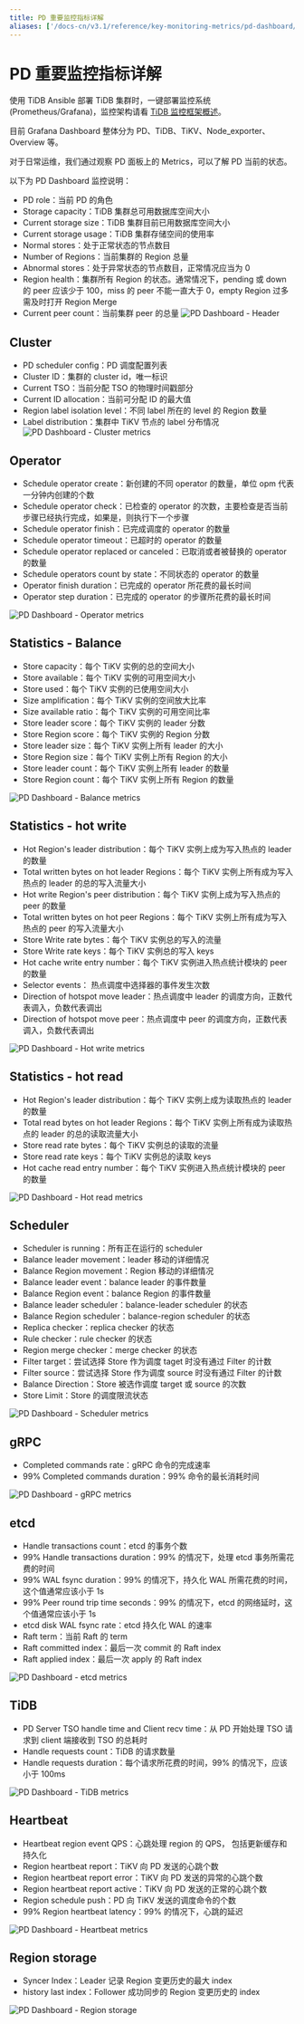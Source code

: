 ```yaml
---
title: PD 重要监控指标详解
aliases: ['/docs-cn/v3.1/reference/key-monitoring-metrics/pd-dashboard/']
---
```


# PD 重要监控指标详解

使用 TiDB Ansible 部署 TiDB 集群时，一键部署监控系统 (Prometheus/Grafana)，监控架构请看 [TiDB 监控框架概述](/tidb-monitoring-framework.md)。

目前 Grafana Dashboard 整体分为 PD、TiDB、TiKV、Node\_exporter、Overview 等。

对于日常运维，我们通过观察 PD 面板上的 Metrics，可以了解 PD 当前的状态。

以下为 PD Dashboard 监控说明：

- PD role：当前 PD 的角色
- Storage capacity：TiDB 集群总可用数据库空间大小
- Current storage size：TiDB 集群目前已用数据库空间大小
- Current storage usage：TiDB 集群存储空间的使用率
- Normal stores：处于正常状态的节点数目
- Number of Regions：当前集群的 Region 总量
- Abnormal stores：处于异常状态的节点数目，正常情况应当为 0
- Region health：集群所有 Region 的状态。通常情况下，pending 或 down 的 peer 应该少于 100，miss 的 peer 不能一直大于 0，empty Region 过多需及时打开 Region Merge
- Current peer count：当前集群 peer 的总量
![PD Dashboard - Header](/media/pd-dashboard-header-v4.png)

## Cluster

- PD scheduler config：PD 调度配置列表
- Cluster ID：集群的 cluster id，唯一标识
- Current TSO：当前分配 TSO 的物理时间戳部分
- Current ID allocation：当前可分配 ID 的最大值
- Region label isolation level：不同 label 所在的 level 的 Region 数量
- Label distribution：集群中 TiKV 节点的 label 分布情况
![PD Dashboard - Cluster metrics](/media/pd-dashboard-cluster-v4.png)

## Operator

- Schedule operator create：新创建的不同 operator 的数量，单位 opm 代表一分钟内创建的个数 
- Schedule operator check：已检查的 operator 的次数，主要检查是否当前步骤已经执行完成，如果是，则执行下一个步骤
- Schedule operator finish：已完成调度的 operator 的数量
- Schedule operator timeout：已超时的 operator 的数量
- Schedule operator replaced or canceled：已取消或者被替换的 operator 的数量
- Schedule operators count by state：不同状态的 operator 的数量
- Operator finish duration：已完成的 operator 所花费的最长时间
- Operator step duration：已完成的 operator 的步骤所花费的最长时间

![PD Dashboard - Operator metrics](/media/pd-dashboard-operator-v4.png)

## Statistics - Balance

- Store capacity：每个 TiKV 实例的总的空间大小
- Store available：每个 TiKV 实例的可用空间大小
- Store used：每个 TiKV 实例的已使用空间大小
- Size amplification：每个 TiKV 实例的空间放大比率
- Size available ratio：每个 TiKV 实例的可用空间比率
- Store leader score：每个 TiKV 实例的 leader 分数
- Store Region score：每个 TiKV 实例的 Region 分数
- Store leader size：每个 TiKV 实例上所有 leader 的大小
- Store Region size：每个 TiKV 实例上所有 Region 的大小
- Store leader count：每个 TiKV 实例上所有 leader 的数量
- Store Region count：每个 TiKV 实例上所有 Region 的数量

![PD Dashboard - Balance metrics](/media/pd-dashboard-balance-v4.png)

## Statistics - hot write

- Hot Region's leader distribution：每个 TiKV 实例上成为写入热点的 leader 的数量
- Total written bytes on hot leader Regions：每个 TiKV 实例上所有成为写入热点的 leader 的总的写入流量大小
- Hot write Region's peer distribution：每个 TiKV 实例上成为写入热点的 peer 的数量
- Total written bytes on hot peer Regions：每个 TiKV 实例上所有成为写入热点的 peer 的写入流量大小
- Store Write rate bytes：每个 TiKV 实例总的写入的流量
- Store Write rate keys：每个 TiKV 实例总的写入 keys
- Hot cache write entry number：每个 TiKV 实例进入热点统计模块的 peer 的数量
- Selector events： 热点调度中选择器的事件发生次数
- Direction of hotspot move leader：热点调度中 leader 的调度方向，正数代表调入，负数代表调出
- Direction of hotspot move peer：热点调度中 peer 的调度方向，正数代表调入，负数代表调出

![PD Dashboard - Hot write metrics](/media/pd-dashboard-hotwrite-v4.png)

## Statistics - hot read

- Hot Region's leader distribution：每个 TiKV 实例上成为读取热点的 leader 的数量
- Total read bytes on hot leader Regions：每个 TiKV 实例上所有成为读取热点的 leader 的总的读取流量大小
- Store read rate bytes：每个 TiKV 实例总的读取的流量
- Store read rate keys：每个 TiKV 实例总的读取 keys
- Hot cache read entry number：每个 TiKV 实例进入热点统计模块的 peer 的数量

![PD Dashboard - Hot read metrics](/media/pd-dashboard-hotread-v4.png)

## Scheduler

- Scheduler is running：所有正在运行的 scheduler
- Balance leader movement：leader 移动的详细情况
- Balance Region movement：Region 移动的详细情况
- Balance leader event：balance leader 的事件数量
- Balance Region event：balance Region 的事件数量
- Balance leader scheduler：balance-leader scheduler 的状态
- Balance Region scheduler：balance-region scheduler 的状态
- Replica checker：replica checker 的状态
- Rule checker：rule checker 的状态
- Region merge checker：merge checker 的状态
- Filter target：尝试选择 Store 作为调度 taget 时没有通过 Filter 的计数
- Filter source：尝试选择 Store 作为调度 source 时没有通过 Filter 的计数
- Balance Direction：Store 被选作调度 target 或 source 的次数
- Store Limit：Store 的调度限流状态

![PD Dashboard - Scheduler metrics](/media/pd-dashboard-scheduler-v4.png)

## gRPC

- Completed commands rate：gRPC 命令的完成速率
- 99% Completed commands duration：99% 命令的最长消耗时间

![PD Dashboard - gRPC metrics](/media/pd-dashboard-grpc-v2.png)

## etcd

- Handle transactions count：etcd 的事务个数
- 99% Handle transactions duration：99% 的情况下，处理 etcd 事务所需花费的时间
- 99% WAL fsync duration：99% 的情况下，持久化 WAL 所需花费的时间，这个值通常应该小于 1s
- 99% Peer round trip time seconds：99% 的情况下，etcd 的网络延时，这个值通常应该小于 1s
- etcd disk WAL fsync rate：etcd 持久化 WAL 的速率
- Raft term：当前 Raft 的 term
- Raft committed index：最后一次 commit 的 Raft index
- Raft applied index：最后一次 apply 的 Raft index

![PD Dashboard - etcd metrics](/media/pd-dashboard-etcd-v2.png)

## TiDB

- PD Server TSO handle time and Client recv time：从 PD 开始处理 TSO 请求到 client 端接收到 TSO 的总耗时
- Handle requests count：TiDB 的请求数量
- Handle requests duration：每个请求所花费的时间，99% 的情况下，应该小于 100ms

![PD Dashboard - TiDB metrics](/media/pd-dashboard-tidb-v4.png)

## Heartbeat

- Heartbeat region event QPS：心跳处理 region 的 QPS， 包括更新缓存和持久化
- Region heartbeat report：TiKV 向 PD 发送的心跳个数
- Region heartbeat report error：TiKV 向 PD 发送的异常的心跳个数
- Region heartbeat report active：TiKV 向 PD 发送的正常的心跳个数
- Region schedule push：PD 向 TiKV 发送的调度命令的个数
- 99% Region heartbeat latency：99% 的情况下，心跳的延迟

![PD Dashboard - Heartbeat metrics](/media/pd-dashboard-heartbeat-v4.png)

## Region storage

- Syncer Index：Leader 记录 Region 变更历史的最大 index
- history last index：Follower 成功同步的 Region 变更历史的 index

![PD Dashboard - Region storage](/media/pd-dashboard-region-storage.png)
